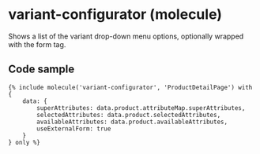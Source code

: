 # variant-configurator (molecule)

Shows a list of the variant drop-down menu options, optionally wrapped with the form tag.

## Code sample 

```
{% include molecule('variant-configurator', 'ProductDetailPage') with {
    data: {
        superAttributes: data.product.attributeMap.superAttributes,
        selectedAttributes: data.product.selectedAttributes,
        availableAttributes: data.product.availableAttributes,
        useExternalForm: true
    }
} only %}
```
